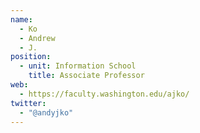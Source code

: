 ```yaml
---
name:
  - Ko
  - Andrew
  - J.
position:
  - unit: Information School
    title: Associate Professor
web: 
  - https://faculty.washington.edu/ajko/
twitter:
  - "@andyjko" 
---
```

